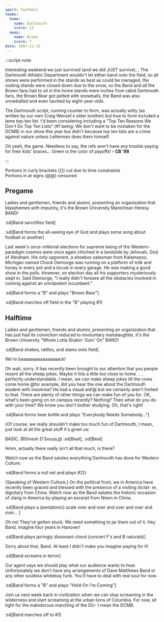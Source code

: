 ```yaml
---
sport: football
teams:
  home:
    name: Dartmouth
    score: 13
  away:
    name: Brown
    score: 7
date: 1997-11-15
---
```


:::script-note

Interesting weekend we just survived (and we did JUST survive)... The Dartmouth Athletic Department wouldn't let either band onto the field, so all shows were performed in the stands as best as could be managed, the visiting stands were closed down due to the snow, so the Band and all the Brown fans had to sit in the home stands mere inches from rabid Dartmouth fans, the Brown Bear got pelted with snowballs, the Band was also snowballed and even taunted by eight-year-olds.

The Dartmouth script, running counter to form, was actually witty (as written by our own Craig Wenzel's older brother) but true to form included a lame top-ten list. I'd been considering including a "Top Ten Reasons We Don't Do Top Ten Lists" (#1 being: We don't want to be mistaken for the DCMB) in our show this year but didn't because top ten lists are a crime against nature unless Letterman does them himself.

Oh yeah, the game. Needless to say, the refs won't have any trouble paying for their kids' braces... Green is the color of payoffs! **- CB '98**

:::

Portions in curly brackets ({}) cut due to time constraints\
Portions in at signs (@@) censored

## Pregame

Ladies and gentlemen, friends and alumni, presenting an organization that blasphemes with impunity, it's the Brown University Manichean Heresy BAND!

:sd[Band sanctifies field]

:sd[Band forms the all-seeing eye of God and plays some song about football or another]

Last week's once-millenial elections for supreme being of the Western-paradigm cosmos were once again clinched in a landslide by Jehovah, God of Abraham. His only opponent, a shoebox salesman from Kalamazoo, Michigan named Chuck Demiurge was running on a platform of milk and honey in every pot and a locust in every garage. He was making a good show in the polls. However, on election day all his supporters mysteriously slept in. Said Demiurge, "I really didn't foresee all the obstacles involved in running against an omnipotent incumbent."

:sd[Band forms a "B" and plays "Brown Bear"]

:sd[Band marches off field in the "B" playing #1]

## Halftime

Ladies and gentlemen, friends and alumni, presenting an organization that has just had its conviction reduced to involuntary manslaughter, it's the Brown University "Whole Lotta Shakin' Goin' On" BAND!

:sd[Band shakes, rattles, and slams onto field]

We're baaaaaaaaaaaaaaaack!

Oh wait, sorry. It has recently been brought to our attention that you people resent all the sheep jokes. Maybe it hits a little too close to home . . . perfectly understandable. I mean, we can make sheep jokes till the cows come home @for example, did you hear the one about the Dartmouth student with insomnia? He had a visual aid!@ but we certainly aren't limited to that. There are plenty of other things we can make fun of you for. OK, what's been going on on campus recently? Nothing? Then what do you do with your time? We know you don't bother studying. Oh, that's right!

:sd[Band forms beer bottle and plays "Everybody Needs Somebody..."]

{Of course, we really shouldn't make too much fun of Dartmouth, I mean, just look at all the great stuff it's given us:

BASIC, @Dinesh D'Souza,@ :sd[Beat], :sd[Beat]

Hmm, actually there really isn't all that much, is there?

Watch now as the Band salutes everything Dartmouth has done for Western Culture.

:sd[Band forms a null set and plays #2]}

{Speaking of Western Culture,} On the political front, we in America have recently been graced and blessed with the presence of a visiting dictat- er, dignitary from China. Watch now as the Band salutes the historic occasion of Jiang in America by playing an excerpt from Nixon in China.

:sd[Band plays a (pentatonic) scale over and over and over and over and over... ]

Oh no! They've gotten stuck. We need something to jar them out of it. Hey Band, imagine four years in Hanover!

:sd[Band plays jarringly dissonant chord (concert F's and B naturals)]

Sorry about that, Band. At least I didn't make you imagine paying for it!

:sd[Band screams in terror]

Our agent says we should play what our audience wants to hear. Unfortunately we don't have any arrangements of Dave Matthews Band or any other soulless whiteboy funk. You'll have to deal with real soul for now.

:sd[Band forms a "B" and plays "Hold On I'm Coming"]

Join us next week back in civilization when we can stop screaming in the wilderness and start screaming at the urban lions of Columbia. For now, sit tight for the malodorous marching of the DU- I mean the DCMB.

:sd[Band marches off to #1]

